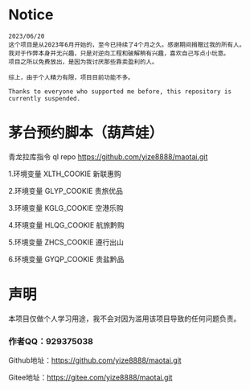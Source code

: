 # Notice

```
2023/06/20
这个项目是从2023年6月开始的，至今已持续了4个月之久。感谢期间捐赠过我的所有人。
我对于作弊本身并无兴趣，只是对逆向工程和破解稍有兴趣，喜欢自己写点小玩意。
项目之所以免费放出，是因为我讨厌那些靠卖盈利的人。

综上，由于个人精力有限，项目目前功能不多。

Thanks to everyone who supported me before, this repository is currently suspended.
```

# 茅台预约脚本（葫芦娃）

青龙拉库指令 ql repo https://github.com/yize8888/maotai.git

1.环境变量 XLTH_COOKIE 新联惠购

2.环境变量 GLYP_COOKIE 贵旅优品

3.环境变量 KGLG_COOKIE 空港乐购

4.环境变量 HLQG_COOKIE 航旅黔购

5.环境变量 ZHCS_COOKIE 遵行出山

6.环境变量 GYQP_COOKIE 贵盐黔品

# 声明
本项目仅做个人学习用途，我不会对因为滥用该项目导致的任何问题负责。

### 作者QQ：929375038

Github地址：https://github.com/yize8888/maotai.git

Gitee地址：https://gitee.com/yize8888/maotai.git
